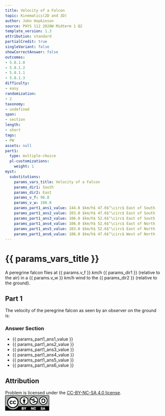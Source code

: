 ```yaml
---
title: Velocity of a Falcon
topic: Kinematics(2D and 3D)
author: John Hopkinson
source: PHYS 112 2020W Midterm 1 Q2
template_version: 1.3
attribution: standard
partialCredit: true
singleVariant: false
showCorrectAnswer: false
outcomes:
- 5.8.1.0
- 5.8.1.2
- 5.8.1.1
- 5.8.1.3
difficulty:
- easy
randomization:
- 2
taxonomy:
- undefined
span:
- section
length:
- short
tags:
- PW
assets: null
part1:
  type: multiple-choice
  pl-customizations:
    weight: 1
myst:
  substitutions:
    params_vars_title: Velocity of a Falcon
    params_dir1: South
    params_dir2: East
    params_v_f: 96.8
    params_v_w: 106.0
    params_part1_ans1_value: 144.0 $km/h$ 47.6$^\circ$ East of South
    params_part1_ans2_value: 203.0 $km/h$ 47.6$^\circ$ East of South
    params_part1_ans3_value: 106.0 $km/h$ 52.6$^\circ$ East of South
    params_part1_ans4_value: 106.0 $km/h$ 52.6$^\circ$ East of North
    params_part1_ans5_value: 203.0 $km/h$ 52.6$^\circ$ East of North
    params_part1_ans6_value: 106.0 $km/h$ 47.6$^\circ$ West of North
---
```

# {{ params_vars_title }}
A peregrine falcon flies at {{ params.v_f }} $km/h$ {{ params_dir1 }} (relative to the air) in a {{ params.v_w }} $km/h$ wind to the {{ params_dir2 }} (relative to the ground).

## Part 1

The velocity of the peregrine falcon as seen by an observer on the ground is:

### Answer Section

- {{ params_part1_ans1_value }}
- {{ params_part1_ans2_value }}
- {{ params_part1_ans3_value }}
- {{ params_part1_ans4_value }}
- {{ params_part1_ans5_value }}
- {{ params_part1_ans6_value }}

## Attribution

Problem is licensed under the [CC-BY-NC-SA 4.0 license](https://creativecommons.org/licenses/by-nc-sa/4.0/).<br> ![The Creative Commons 4.0 license requiring attribution-BY, non-commercial-NC, and share-alike-SA license.](https://raw.githubusercontent.com/firasm/bits/master/by-nc-sa.png)